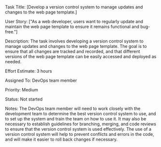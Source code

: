 Task Title: [Develop a version control system to manage updates and changes to the web page template.]

User Story: ["As a web developer, users want to regularly update and maintain the web page template to ensure it remains functional and bug-free."]

Description: The task involves developing a version control system to manage updates and changes to the web page template. The goal is to ensure that all changes are tracked and recorded, and that different versions of the web page template can be easily accessed and deployed as needed.

Effort Estimate: 3 hours

Assigned To: DevOps team member

Priority: Medium

Status: Not started

Notes: The DevOps team member will need to work closely with the development team to determine the best version control system to use, and to set up the system and train the team on how to use it. It may also be necessary to establish guidelines for branching, merging, and code reviews to ensure that the version control system is used effectively. The use of a version control system will help to prevent conflicts and errors in the code, and will make it easier to roll back changes if necessary.




